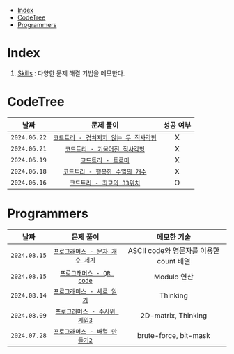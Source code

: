 - [Index](#index)
- [CodeTree](#codetree)
- [Programmers](#programmers)

# Index
1. [Skills](Skills/README.md) : 다양한 문제 해결 기법을 메모한다.

# CodeTree
| 날짜 | 문제 풀이 | 성공 여부 |
|:---:|:---:|:---:|
| `2024.06.22` | [`코드트리 - 겹쳐지지 않는 두 직사각형`](CodeTree/240622_겹쳐지지않는두직사각형.md) | X |
| `2024.06.21` | [`코드트리 - 기울어진 직사각형`](CodeTree/240621_기울어진직사각형.md) | X |
| `2024.06.19` | [`코드트리 - 트로미`](CodeTree/240619_트로미노.md) | X |
| `2024.06.18` | [`코드트리 - 행복한 수열의 개수`](CodeTree/240618_행복한수열의개수.md) | X |
| `2024.06.16` | [`코드트리 - 최고의 33위치`](CodeTree/240616_최고의33위치.md) | O |

# Programmers
| 날짜 | 문제 풀이 | 메모한 기술 |
|:---:|:---:|:---:|
| `2024.08.15` | [`프로그래머스 - 문자 개수 세기`](Programmers/240815_문자개수세기.md) | ASCII code와 영문자를 이용한 count 배열 |
| `2024.08.15` | [`프로그래머스 - QR code`](Programmers/240815_QRcode.md) | Modulo 연산 |
| `2024.08.14` | [`프로그래머스 - 세로 읽기`](Programmers/240814_세로읽기.md) | Thinking |
| `2024.08.09` | [`프로그래머스 - 주사위 게임3`](Programmers/240809_주사위게임2.md) | 2D-matrix, Thinking |
| `2024.07.28` | [`프로그래머스 - 배열 만들기2`](Programmers/240728_배열만들기2.md) | brute-force, bit-mask |


